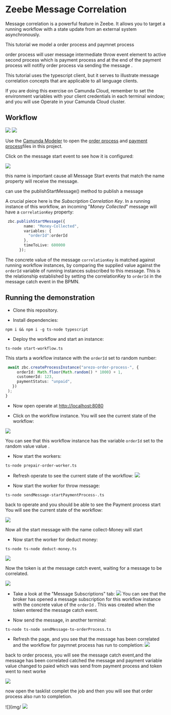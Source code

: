 # Zeebe Message Correlation

Message correlation is a powerful feature in Zeebe. It allows you to target a running workflow with a state update from an external system asynchronously. 

This tutorial we model a order process and paymnet process 

order process will user message intermediate throw event element to active second process which is payment process and at the end of the payment process will notifiy order process via sending the message . 

This tutorial uses the typescript client, but it serves to illustrate message correlation concepts that are applicable to all language clients.




If you are doing this exercise on Camunda Cloud, remember to set the environment variables with your client credentials in each terminal window; and you will use Operate in your Camunda Cloud cluster.

## Workflow


![](img/orderProcess.png)
![](img/paymentProcess.png)

Use the [Camunda Modeler](https://camunda.com/download/modeler/) to open the [order process](bpmn/order-process-arezoo.bpmn) and [payment process](bpmn/payment-process-arezoo.bpmn)files in this project. 

Click on the message start event to see how it is configured:

![](img/startEventMessage.png)

this name is important cause all Message Start events that match the name property will receive the message.

 can use the publishStartMessage() method to publish a message


A crucial piece here is the _Subscription Correlation Key_. In a running instance of this workflow, an incoming "_Money Collected_" message will have a `correlationKey` property:

```typescript
 zbc.publishStartMessage({
        name: "Money-Collected",
        variables: {
          "orderId":orderId
        },
        timeToLive: 600000
      });
```

 The concrete value of the message `correlationKey` is matched against running workflow instances, by comparing the supplied value against the `orderId` variable of running instances subscribed to this message. This is the relationship established by setting the correlationKey to `orderId` in the message catch event in the BPMN.

## Running the demonstration

 - Clone this repository.

 - Install dependencies:
 ```
 npm i && npm i -g ts-node typescript
 ```


 - Deploy the workflow and start an instance:
 ```
 ts-node start-workflow.ts
 ```
This starts a workflow instance with the `orderId` set to random number:
 ```typescript
  await zbc.createProcessInstance("arezo-order-process-", {
      orderId: Math.floor(Math.random() * 1000) + 1,
      customerId: 123,
      paymentStatus: "unpaid",
    })
  );
}
 ```

 - Now open operate at [http://localhost:8080](http://localhost:8080)

 - Click on the workflow instance. You will see the current state of the workflow:

 ![](img/workflow-state.png)


You can see that this workflow instance has the variable `orderId` set to the random value value .

- Now start the workers:
```
ts-node prepair-order-worker.ts 
```
- Refresh operate to see the current state of the workflow:
![](img/throw-message-event.png)



- Now start the worker for throw message:
```
ts-node sendMessage-startPaymentProcess-.ts  

```
back to operate and you should be able to see the Payment process start 
You will see the current state of the workflow:

 ![](img/payment-process.start.png)


Now all the start message with the name collect-Money will start


- Now start the worker for deduct money:
```
ts-node ts-node deduct-money.ts    

```
 ![](img/deduct-money.png)


Now the token is at the message catch event, waiting for a message to be correlated.

 ![](img/catchEvent-recivedMoney.png)


- Take a look at the "Message Subscriptions" tab:
![](img/message-subscriptions.png)
You can see that the broker has opened a message subscription for this workflow instance with the concrete value of the `orderId` . This was created when the token entered the message catch event.

- Now send the message, in another terminal:
```
ts-node ts-node sendMessage-to-orderProcess.ts 
```

- Refresh the page, and you see that the message has been correlated and the workflow for paymnet process has run to completion:
![](img/Payment-proccess-done.png)

back to order process, you will see the message catch event,and the message has been correlated catched the message and payment variable value changed to paied which was send from payment process and token went to next worke

![](img/shipping-worker.png)

now open the tasklist complet the job and then you will see that order process also run to completion.


![](img/
![](img/shipping-worker.png)